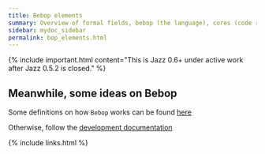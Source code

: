 ```yaml
---
title: Bebop elements
summary: Overview of formal fields, bebop (the language), cores (code running infrastructure) and the jit linker.
sidebar: mydoc_sidebar
permalink: bop_elements.html
---
```


{% include important.html content="This is Jazz 0.6+ under active work after Jazz 0.5.2 is closed." %}

## Meanwhile, some ideas on Bebop

Some definitions on how `Bebop` works can be found [here](vision_code_bebop.html)

Otherwise, follow the [development documentation](../develop_jazz02/index.html)

{% include links.html %}
